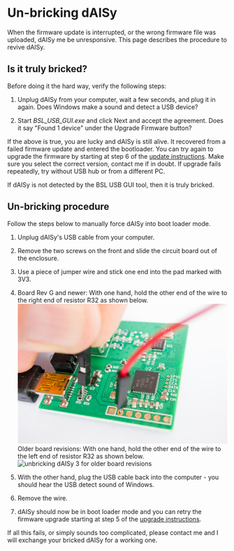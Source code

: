 # Un-bricking dAISy

When the firmware update is interrupted, or the wrong firmware file was uploaded, dAISy me be unresponsive. This page describes the procedure to revive dAISy. 

## Is it truly bricked?

Before doing it the hard way, verify the following steps:

1. Unplug dAISy from your computer, wait a few seconds, and plug it in again. Does Windows make a sound and detect a USB device?

2. Start *BSL_USB_GUI.exe* and click Next and accept the agreement. Does it say "Found 1 device" under the Upgrade Firmware button?

If the above is true, you are lucky and dAISy is still alive. It recovered from a failed firmware update and entered the bootloader. 
You can try again to upgrade the firmware by starting at step 6 of the [update instructions](./readme.md#updating-the-firmware). Make sure you select the correct version, contact me if in doubt.
If upgrade fails repeatedly, try without USB hub or from a different PC.

If dAISy is not detected by the BSL USB GUI tool, then it is truly bricked.

## Un-bricking procedure

Follow the steps below to manually force dAISy into boot loader mode.

1. Unplug dAISy's USB cable from your computer.

2. Remove the two screws on the front and slide the circuit board out of the enclosure.

3. Use a piece of jumper wire and stick one end into the pad marked with 3V3.

5. Board Rev G and newer: With one hand, hold the other end of the wire to the right end of resistor R32 as shown below.
![unbricking dAISy 3 Rev G and newer](../Pictures/un-bricking-revG.jpg)
Older board revisions: With one hand, hold the other end of the wire to the left end of resistor R32 as shown below.
![unbricking dAISy 3 for older board revisions](../Pictures/un-bricking.jpg) 

6. With the other hand, plug the USB cable back into the computer - you should hear the USB detect sound of Windows.

7. Remove the wire.

8. dAISy should now be in boot loader mode and you can retry the firmware upgrade starting at step 5 of the [upgrade instructions](./readme.md#updating-the-firmware).

If all this fails, or simply sounds too complicated, please contact me and I will exchange your bricked dAISy for a working one.
